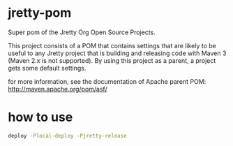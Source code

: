 # jretty-pom
Super pom of the Jretty Org Open Source Projects.

This project consists of a POM that contains settings that are likely to be useful to any Jretty project that is building and releasing code with Maven 3 (Maven 2.x is not supported). By using this project as a parent, a project gets some default  settings.

for more information, see the documentation of Apache parent POM: http://maven.apache.org/pom/asf/ 

# how to use

```bash
deploy -Plocal-deploy -Pjretty-release
```